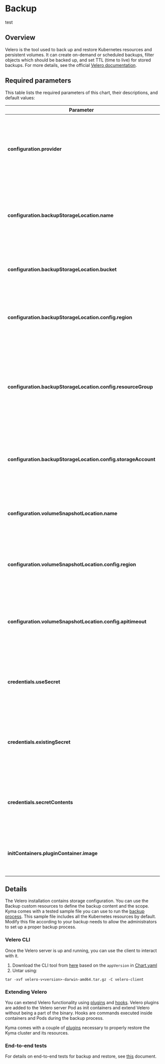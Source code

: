 # Backup
test
## Overview

Velero is the tool used to back up and restore Kubernetes resources and persistent volumes. It can create on-demand or scheduled backups, filter objects which should be backed up, and set TTL (time to live) for stored backups. For more details, see the official [Velero documentation](https://velero.io/docs/v1.2.0/).

## Required parameters

This table lists the required parameters of this chart, their descriptions, and default values:

Parameter | Description | Default | Required
--- | --- | --- | ---
**configuration.provider** | Specifies the name of the cloud provider where you are deploying Velero to, such as `aws`, `azure`, `gcp`.| None | yes
**configuration.backupStorageLocation.name** | Specifies the name of the cloud provider used to store backups, such as `aws`, `gcp`, or `azure`. | None | yes
**configuration.backupStorageLocation.bucket** | Specifies the storage bucket where backups are uploaded. | None | yes
**configuration.backupStorageLocation.config.region** | Provides the region in which the bucket is created. It only applies to AWS. | None | yes, if using AWS
**configuration.backupStorageLocation.config.resourceGroup** | Specifies the name of the resource group which contains the storage account for the backup storage location. It only applies to Azure. | None | yes, if using Azure
**configuration.backupStorageLocation.config.storageAccount** | Provides the name of the storage account for the backup storage location. It only applies to Azure.| None | yes, if using Azure
**configuration.volumeSnapshotLocation.name** | Specifies the name of the cloud provider the cluster is using for persistent volumes. | None | yes, if using PV snapshots
**configuration.volumeSnapshotLocation.config.region** | Provides the region in which the bucket is created. It only applies to AWS.| None | yes, if using AWS
**configuration.volumeSnapshotLocation.config.apitimeout** | Defines the amount of time after which an API request returns a timeout status. It only applies to Azure. | None | yes, if using Azure
**credentials.useSecret** | Specifies if a secret is required for IAM credentials. Set this to `false` when using `kube2iam`. | `true` | yes
**credentials.existingSecret** | If specified and `useSecret` is `true`, uses an existing secret with this name instead of creating one. | None | yes, if `useSecret` is `true` and `secretContents` is empty
**credentials.secretContents** | If specified and `useSecret` is `true`, provides the content for the credentials secret. | None | yes, if `useSecret` is `true` and `existingSecret` is empty
**initContainers.pluginContainer.image** | Provides the image for the respective cloud provider plugin. | `velero/velero-plugin-for-gcp:v1.0.0` | yes, set `velero/velero-plugin-for-microsoft-azure:v1.0.0` for Azure and `velero/velero-plugin-for-aws:v1.0.0` for AWS. See https://velero.io/docs/v1.2.0/supported-providers/ for more details

## Details

The Velero installation contains storage configuration. You can use the Backup custom resources to define the backup content and the scope. Kyma comes with a tested sample file you can use to run the [backup process](https://github.com/kyma-project/kyma/blob/master/docs/backup/01-01-backup.md). This sample file includes all the Kubernetes resources by default. Modify this file according to your backup needs to allow the administrators to set up a proper backup process.

### Velero CLI
Once the Velero server is up and running, you can use the client to interact with it.
1. Download the CLI tool from [here](https://github.com/heptio/velero/releases) based on the `appVersion` in [Chart.yaml](Chart.yaml)
2. Untar using:
```
tar -xvf velero-v<version>-darwin-amd64.tar.gz -C velero-client
```

### Extending Velero

You can extend Velero functionality using [plugins](https://velero.io/docs/v1.2.0/overview-plugins/) and [hooks](https://velero.io/docs/v1.2.0/hooks/). Velero plugins are added to the Velero server Pod as init containers and extend Velero without being a part of the binary. Hooks are commands executed inside containers and Pods during the backup process.

Kyma comes with a couple of [plugins](../../components/backup-plugins/) necessary to properly restore the Kyma cluster and its resources.

### End-to-end tests

For details on end-to-end tests for backup and restore, see [this](../../tests/end-to-end/backup-restore-test/README.md) document.
